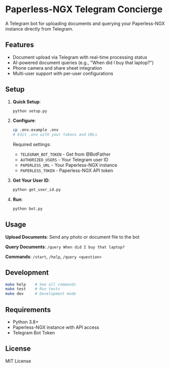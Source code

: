 # Paperless-NGX Telegram Concierge

A Telegram bot for uploading documents and querying your Paperless-NGX instance directly from Telegram.

## Features

- Document upload via Telegram with real-time processing status
- AI-powered document queries (e.g., "When did I buy that laptop?")
- Phone camera and share sheet integration
- Multi-user support with per-user configurations

## Setup

1. **Quick Setup**:
   ```bash
   python setup.py
   ```

2. **Configure**:
   ```bash
   cp .env.example .env
   # Edit .env with your tokens and URLs
   ```

   Required settings:
   - `TELEGRAM_BOT_TOKEN` - Get from @BotFather
   - `AUTHORIZED_USERS` - Your Telegram user ID
   - `PAPERLESS_URL` - Your Paperless-NGX instance
   - `PAPERLESS_TOKEN` - Paperless-NGX API token

3. **Get Your User ID**:
   ```bash
   python get_user_id.py
   ```

4. **Run**:
   ```bash
   python bot.py
   ```

## Usage

**Upload Documents**: Send any photo or document file to the bot

**Query Documents**: `/query When did I buy that laptop?`

**Commands**: `/start`, `/help`, `/query <question>`

## Development

```bash
make help    # See all commands
make test    # Run tests
make dev     # Development mode
```

## Requirements

- Python 3.8+
- Paperless-NGX instance with API access
- Telegram Bot Token

## License

MIT License
